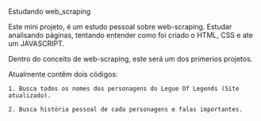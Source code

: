 Estudando web_scraping

Este mini projeto, é um estudo pessoal sobre web-scraping.
Estudar analisando páginas, tentando entender como foi criado o HTML, CSS e ate um JAVASCRIPT.

Dentro do conceito de web-scraping, este será um dos primerios projetos.

Atualmente contêm dois códigos:

	1. Busca todos os nomes dos personagens do Legue Of Legends (Site atualizado).

	2. Busca história pessoal de cada personagens e falas importantes.
